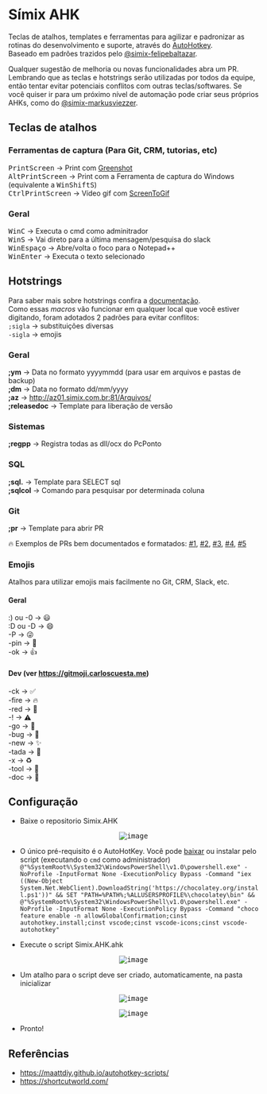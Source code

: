 # Símix AHK

Teclas de atalhos, templates e ferramentas para agilizar e padronizar as rotinas do desenvolvimento e suporte, através do [AutoHotkey](https://www.autohotkey.com/).  
Baseado em padrões trazidos pelo [@simix-felipebaltazar](https://github.com/simix-felipebaltazar).

Qualquer sugestão de melhoria ou novas funcionalidades abra um PR. Lembrando que as teclas e hotstrings serão utilizadas por todos da equipe, então tentar evitar potenciais conflitos com outras teclas/softwares. Se você quiser ir para um próximo nível de automação pode criar seus próprios AHKs, como do [@simix-markusviezzer](https://maattdiy.github.io/autohotkey-scripts/).

## Teclas de atalhos

### Ferramentas de captura (Para Git, CRM, tutorias, etc)
<kbd>PrintScreen</kbd> → Print com [Greenshot](https://getgreenshot.org/)  
<kbd>Alt</kbd><kbd>PrintScreen</kbd> → Print com a Ferramenta de captura do Windows (equivalente a <kbd>Win</kbd><kbd>Shift</kbd><kbd>S</kbd>)  
<kbd>Ctrl</kbd><kbd>PrintScreen</kbd> → Vídeo gif com [ScreenToGif](https://www.screentogif.com/)  

### Geral
<kbd>Win</kbd><kbd>C</kbd> → Executa o cmd como adminitrador  
<kbd>Win</kbd><kbd>S</kbd> → Vai direto para a última mensagem/pesquisa do slack  
<kbd>Win</kbd><kbd>Espaço</kbd> → Abre/volta o foco para o Notepad++  
<kbd>Win</kbd><kbd>Enter</kbd> → Executa o texto selecionado  

## Hotstrings

Para saber mais sobre hotstrings confira a [documentação](https://www.autohotkey.com/docs/Hotstrings.htm).  
Como essas *macros* vão funcionar em qualquer local que você estiver digitando, foram adotados 2 padrões para evitar conflitos:  
`;sigla` → substituições diversas  
`-sigla` → emojis

### Geral
**;ym** → Data no formato yyyymmdd (para usar em arquivos e pastas de backup)  
**;dm** → Data no formato dd/mm/yyyy  
**;az** → http://az01.simix.com.br:81/Arquivos/  
**;releasedoc** → Template para liberação de versão

### Sistemas
**;regpp** → Registra todas as dll/ocx do PcPonto

### SQL
**;sql.** → Template para SELECT sql  
**;sqlcol** → Comando para pesquisar por determinada coluna  

### Git
**;pr** → Template para abrir PR  

🔥 Exemplos de PRs bem documentados e formatados: [#1](https://github.com/simixsistemas/SuperMidia/pull/159), [#2](https://github.com/simixsistemas/SuperMidia.Cloud/pull/108), [#3](https://github.com/simixsistemas/SuperMidia.Web/pull/99), [#4](https://github.com/simixsistemas/PcPonto.Scripts/pull/14), [#5](https://github.com/simixsistemas/PcPonto.Servidor/pull/2)

### Emojis

Atalhos para utilizar emojis mais facilmente no Git, CRM, Slack, etc.

#### Geral
:) ou -0 → 😃  
:D ou -D → 😄  
-P → 😜  
-pin → 📌  
-ok → 👍  

#### Dev (ver https://gitmoji.carloscuesta.me)
-ck → ✅  
-fire → 🔥  
-red → 🚨  
-! → ⚠  
-go → 🚀  
-bug → 🐛  
-new → ✨  
-tada → 🎉  
-x → ♻️  
-tool → 🔧  
-doc → 📝  

## Configuração

* Baixe o repositorio Simix.AHK
<p align="center">
	<kbd>
		<img src="https://user-images.githubusercontent.com/42358163/61240196-0581f480-a717-11e9-84ef-73b39b594361.png" alt="image" style="max-width:100%;"/>
	</kbd>
</p>

* O único pré-requisito é o AutoHotKey. Você pode [baixar](https://www.autohotkey.com/download/) ou instalar pelo script (executando o `cmd` como administrador)  
`@"%SystemRoot%\System32\WindowsPowerShell\v1.0\powershell.exe" -NoProfile -InputFormat None -ExecutionPolicy Bypass -Command "iex ((New-Object System.Net.WebClient).DownloadString('https://chocolatey.org/install.ps1'))" && SET "PATH=%PATH%;%ALLUSERSPROFILE%\chocolatey\bin" && @"%SystemRoot%\System32\WindowsPowerShell\v1.0\powershell.exe" -NoProfile -InputFormat None -ExecutionPolicy Bypass -Command "choco feature enable -n allowGlobalConfirmation;cinst autohotkey.install;cinst vscode;cinst vscode-icons;cinst vscode-autohotkey"`

* Execute o script Simix.AHK.ahk
<p align="center">
	<kbd>
		<img src="https://user-images.githubusercontent.com/42358163/61240146-e97e5300-a716-11e9-91f9-dd70c0d0febb.gif" alt="image" style="max-width:100%;"/>
	</kbd>
</p>

* Um atalho para o script deve ser criado, automaticamente, na pasta inicializar
<p align="center">
	<kbd>
		<img src="https://user-images.githubusercontent.com/42358163/61240317-4d088080-a717-11e9-9896-99f487662c90.png" alt="image" style="max-width:100%;"/>
	</kbd>
</p>
<p align="center">
	<kbd>
		<img src="https://user-images.githubusercontent.com/42358163/61240332-58f44280-a717-11e9-8f6c-91488ad67ded.png" alt="image" style="max-width:100%;"/>
	</kbd>
</p>

* Pronto!

## Referências

- https://maattdiy.github.io/autohotkey-scripts/
- https://shortcutworld.com/
